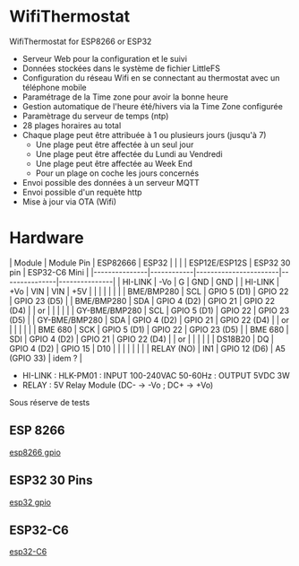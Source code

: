 # WifiThermostat
WifiThermostat for ESP8266 or ESP32
- Serveur Web pour la configuration et le suivi
- Données stockées dans le système de fichier LittleFS 
- Configuration du réseau Wifi en se connectant au thermostat avec un téléphone mobile
- Paramétrage de la Time zone pour avoir la bonne heure
- Gestion automatique de l'heure été/hivers via la Time Zone configurée
- Paramètrage du serveur de temps (ntp)
- 28 plages horaires au total
- Chaque plage peut être attribuée à 1 ou plusieurs jours (jusqu'à 7)
  - Une plage peut être affectée à un seul jour
  - Une plage peut être affectée du Lundi au Vendredi
  - Une plage peut être affectée au Week End
  - Pour un plage on coche les jours concernés
- Envoi possible des données à un serveur MQTT
- Envoi possible d'un requète http
- Mise à jour via OTA (Wifi) 

# Hardware

|    Module     | Module Pin |      ESP82666         |           ESP32               |
|               |            | ESP12E/ESP12S         | ESP32 30 pin  | ESP32-C6 Mini |
|---------------|------------|-----------------------|---------------|---------------|
| HI-LINK       | -Vo        | G                     | GND           |  GND          |
| HI-LINK       | +Vo        | VIN                   | VIN           |  +5V          |
|               |            |                       |               |               |
| BME/BMP280    | SCL        | GPIO 5 (D1)           | GPIO 22       | GPIO 23 (D5)  |
| BME/BMP280    | SDA        | GPIO 4 (D2)           | GPIO 21       | GPIO 22 (D4)  |
|      or       |            |                       |               |               |
| GY-BME/BMP280 | SCL        | GPIO 5 (D1)           | GPIO 22       | GPIO 23 (D5)  |
| GY-BME/BMP280 | SDA        | GPIO 4 (D2)           | GPIO 21       | GPIO 22 (D4)  |
|      or       |            |                       |               |               |
| BME 680       | SCK        | GPIO 5 (D1)           | GPIO 22       | GPIO 23 (D5)  |
| BME 680       | SDI        | GPIO 4 (D2)           | GPIO 21       | GPIO 22 (D4)  |
|      or       |            |                       |               |               |
| DS18B20       |  DQ        | GPIO 4 (D2)           | GPIO 15       | D10           |
|               |            |                       |               |               |
| RELAY (NO)    |  IN1       | GPIO 12 (D6)          | A5 (GPIO 33)  | idem ?        |

- HI-LINK : HLK-PM01 : INPUT 100-240VAC 50-60Hz : OUTPUT 5VDC 3W
- RELAY   : 5V Relay Module (DC- -> -Vo ; DC+ -> +Vo)
  
Sous réserve de tests

## ESP 8266

[esp8266 gpio](docs/esp12e-gpio.png)

## ESP32 30 Pins

[esp32 gpio](docs/ESP32-dev-kit-30pins-pinout.png)

## ESP32-C6 

[esp32-C6](docs/ESP-C6-Mini.png)

